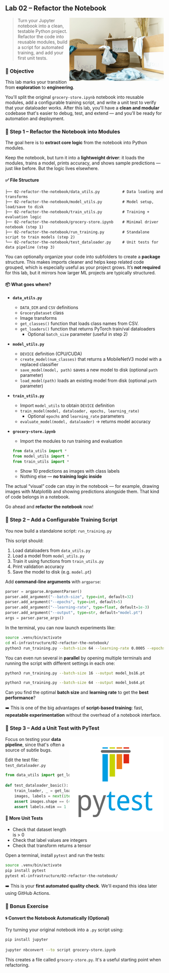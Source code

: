 ## Lab 02 – Refactor the Notebook

<img src="../../media/notebooks-refactoring-cleanup.jpg" style="width: 300px" align="right">

> Turn your Jupyter notebook into a clean, testable Python project. Refactor the code into reusable modules, build a script for automated training, and add your first unit tests.

### 🧭 Objective

This lab marks your transition from **exploration** to **engineering**.

You'll split the original `grocery-store.ipynb` notebook into reusable modules, add a configurable training script, and write a unit test to verify that your dataloader works. After this lab, you'll have a **clean and modular** codebase that's easier to debug, test, and extend — and you’ll be ready for automation and deployment.

### 🔧 Step 1 – Refactor the Notebook into Modules

The goal here is to **extract core logic** from the notebook into Python modules.

Keep the notebook, but turn it into a **lightweight driver**: it loads the modules, trains a model, prints accuracy, and shows sample predictions — just like before. But the logic lives elsewhere.

#### ✅ File Structure

```
├── 02-refactor-the-notebook/data_utils.py          # Data loading and transforms
├── 02-refactor-the-notebook/model_utils.py         # Model setup, load/save to disk
├── 02-refactor-the-notebook/train_utils.py         # Training + evaluation logic
├── 02-refactor-the-notebook/grocery-store.ipynb    # Minimal driver notebook (step 1)
├── 02-refactor-the-notebook/run_training.py        # Standalone script to train models (step 2)
└── 02-refactor-the-notebook/test_dataloader.py     # Unit tests for data pipeline (step 3)
```

You can optionally organize your code into subfolders to create a **package** structure. This makes imports cleaner and helps keep related code grouped, which is especially useful as your project grows. It’s **not required** for this lab, but it mirrors how larger ML projects are typically structured.

#### 📦 What goes where?

- **`data_utils.py`**
  - `DATA_DIR` and `CSV` definitions
  - `GroceryDataset` class
  - Image transforms
  - `get_classes()` function that loads class names from CSV.
  - `get_loaders()` function that returns PyTorch train/val dataloaders
    - Optional `batch_size` parameter (useful in step 2)

- **`model_utils.py`**
  - `DEVICE` definition (CPU/CUDA)
  - `create_model(num_classes)` that returns a MobileNetV3 model with a replaced classifier
  - `save_model(model, path)` saves a new model to disk (optional `path` parameter)
  - `load_model(path)` loads an existing model from disk (optional `path` parameter)

- **`train_utils.py`**
  - Import `model_utils` to obtain `DEVICE` definition
  - `train_model(model, dataloader, epochs, learning_rate)`
    - Optional `epochs` and `learning_rate` parameters
  - `evaluate_model(model, dataloader)` → returns model accuracy

- **`grocery-store.ipynb`**
  - Import the modules to run training and evaluation

  ```python
  from data_utils import *
  from model_utils import *
  from train_utils import *
  ```

  - Show 10 predictions as images with class labels
  - Nothing else — **no training logic inside**

The actual “visual” code can stay in the notebook — for example, drawing images with Matplotlib and showing predictions alongside them. That kind of code belongs in a notebook.

Go ahead and **refactor the notebook** now!

### 🚀 Step 2 – Add a Configurable Training Script

You now build a standalone script: `run_training.py`

This script should:

1. Load dataloaders from `data_utils.py`
2. Load a model from `model_utils.py`
3. Train it using functions from `train_utils.py`
4. Print validation accuracy
5. Save the model to disk (e.g. `model.pt`)

Add **command-line arguments** with `argparse`:

```python
parser = argparse.ArgumentParser()
parser.add_argument("--batch-size", type=int, default=32)
parser.add_argument("--epochs", type=int, default=5)
parser.add_argument("--learning-rate", type=float, default=1e-3)
parser.add_argument("--output", type=str, default="model.pt")
args = parser.parse_args()
```

In the terminal, you can now launch experiments like:

```bash
source .venv/bin/activate
cd ml-infrastructure/02-refactor-the-notebook/
python3 run_training.py --batch-size 64 --learning-rate 0.0005 --epochs 10
```

You can even run several in **parallel** by opening multiple terminals and running the script with different settings in each one:

```bash
python3 run_training.py --batch-size 16 --output model_bs16.pt
```

```bash
python3 run_training.py --batch-size 64 --output model_bs64.pt
```

Can you find the optimal **batch size** and **learning rate** to get the **best performance**?

➡️  This is one of the big advantages of **script-based training**: fast, **repeatable experimentation** without the overhead of a notebook interface.

### 🧪 Step 3 – Add a Unit Test with PyTest

<img src="../../media/pytest-logo-name.png" style="width: 300px" align="right">

Focus on testing your **data pipeline**, since that's often a source of subtle bugs.

Edit the test file: `test_dataloader.py`

```python
from data_utils import get_loaders

def test_dataloader_basic():
    train_loader, _ = get_loaders(batch_size=4)
    images, labels = next(iter(train_loader))
    assert images.shape == (4, 3, 224, 224)
    assert labels.ndim == 1
```

#### 🧠 More Unit Tests

* Check that dataset length is > 0
* Check that label values are integers
* Check that transform returns a tensor

Open a terminal, install `pytest` and run the tests:

```bash
source .venv/bin/activate
pip install pytest
pytest ml-infrastructure/02-refactor-the-notebook/
```

➡️  This is your **first automated quality check**. We'll expand this idea later using GitHub Actions.

### 🎁 Bonus Exercise

#### 🌀 Convert the Notebook Automatically (Optional)

Try turning your original notebook into a `.py` script using:

```bash
pip install jupyter

jupyter nbconvert --to script grocery-store.ipynb
```

This creates a file called `grocery-store.py`. It's a useful starting point when refactoring.
